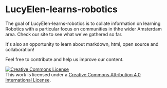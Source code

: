 # LucyElen-learns-robotics

The goal of LucyElen-learns-robotics is to collate information on learning Robotics with a particular focus on communities in thhe wider Amsterdam area. Check our site to see what we've gathered so far.

It's also an opportunity to learn about markdown, html, open source and collaboration!

Feel free to contribute and help us improve our content.

<a rel="license" href="http://creativecommons.org/licenses/by/4.0/"><img alt="Creative Commons License" style="border-width:0" src="https://i.creativecommons.org/l/by/4.0/88x31.png" /></a><br />This work is licensed under a <a rel="license" href="http://creativecommons.org/licenses/by/4.0/">Creative Commons Attribution 4.0 International License</a>.
